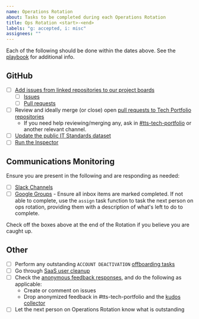 ```yaml
---
name: Operations Rotation
about: Tasks to be completed during each Operations Rotation
title: Ops Rotation <start>-<end>
labels: "g: accepted, i: misc"
assignees: ""
---
```


Each of the following should be done within the dates above. See the [playbook](https://github.com/18F/tts-tech-portfolio/blob/master/how_we_work/ops_rotation.md) for additional info.

## GitHub

- [ ] [Add issues from linked repositories to our project boards](https://docs.github.com/en/free-pro-team@latest/github/managing-your-work-on-github/adding-issues-and-pull-requests-to-a-project-board)
  - [ ] [Issues](https://github.com/orgs/18F/projects/11?fullscreen=true)
  - [ ] [Pull requests](https://github.com/orgs/18F/projects/19?fullscreen=true)
- [ ] Review and ideally merge (or close) open [pull requests to Tech Portfolio repositories](https://github.com/orgs/18F/projects/19?fullscreen=true)
  - If you need help reviewing/merging any, ask in [#tts-tech-portfolio](https://gsa-tts.slack.com/messages/tts-tech-portfolio/) or another relevant channel.
- [ ] [Update the public IT Standards dataset](https://github.com/GSA/data/tree/master/enterprise-architecture#updating-the-list)
- [ ] [Run the Inspector](https://github.com/18F/tts-tech-portfolio/tree/master/inspector#usage)

## Communications Monitoring

Ensure you are present in the following and are responding as needed:

- [ ] [Slack Channels](https://github.com/18F/tts-tech-portfolio/blob/master/how_we_work/ops_rotation.md#slack-channels)
- [ ] [Google Groups](https://github.com/18F/tts-tech-portfolio/blob/master/how_we_work/ops_rotation.md#google-groups) - Ensure all inbox items are marked completed. If not able to complete, use the `assign` task function to task the next person on ops rotation, providing them with a description of what's left to do to complete.

Check off the boxes above at the end of the Rotation if you believe you are caught up.

## Other

- [ ] Perform any outstanding `ACCOUNT DEACTIVATION` [offboarding tasks](https://docs.google.com/spreadsheets/d/1rp8n78tFHqyvvHzsYuBo_XE3Jg1LwOuOX-R9TMRnZI8/edit#gid=1012037864)
- [ ] Go through [SaaS user cleanup](https://docs.google.com/spreadsheets/d/16K3QEUdaXhSjeP-2vVGOX9PulRhlKqXXLnrx_RAZFJc/edit#gid=1913829200)
- [ ] Check the [anonymous feedback responses](https://docs.google.com/spreadsheets/d/1ahj7CuoTAYr5c7miDCeGhplYx_wW1yj6ApMFLRdY-7Q/edit?usp=forms_web_b#gid=1730986218), and do the following as applicable:
  - Create or comment on issues
  - Drop anonymized feedback in #tts-tech-portfolio and the [kudos collector](https://docs.google.com/document/d/1JucZ_-P84VJLQ-ZI-VcYV2PVWOEuSW5DKCebCZECmTk/edit)
- [ ] Let the next person on Operations Rotation know what is outstanding
